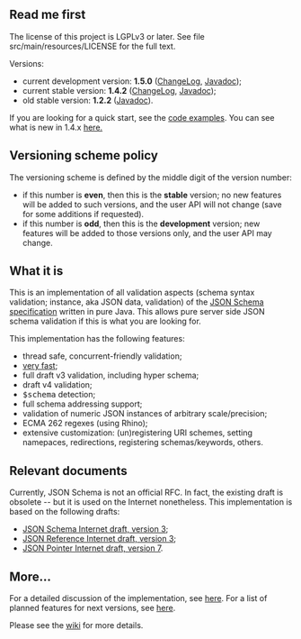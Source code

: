 <h2>Read me first</h2>

<p>The license of this project is LGPLv3 or later. See file src/main/resources/LICENSE for the full
text.</p>

<p>Versions:</p>

<ul>
    <li>current development version: <b>1.5.0</b> (<a
    href="https://github.com/fge/json-schema-validator/wiki/ChangeLog.devel">ChangeLog</a>, <a
    href="http://fge.github.com/json-schema-validator/devel/index.html">Javadoc</a>);</li>
    <li>current stable version: <b>1.4.2</b> (<a
    href="https://github.com/fge/json-schema-validator/wiki/ChangeLog.stable">ChangeLog</a>, <a
    href="http://fge.github.com/json-schema-validator/stable/index.html">Javadoc</a>);</li>
    <li>old stable version: <b>1.2.2</b> (<a
    href="http://fge.github.com/json-schema-validator/old/index.html">Javadoc</a>).</li>
</ul>

<p>If you are looking for a quick start, see the <a
href="http://fge.github.com/json-schema-validator/stable/index.html?org/eel/kitchen/jsonschema/examples/package-summary.html">code
examples</a>. You can see what is new in 1.4.x <a
href="https://github.com/fge/json-schema-validator/wiki/What's-new">here.</a></p>

<h2>Versioning scheme policy</h2>

<p>The versioning scheme is defined by the middle digit of the version number:</p>

* if this number is <b>even</b>, then this is the <b>stable</b> version; no new features will be
  added to such versions, and the user API will not change (save for some additions if requested).
* if this number is <b>odd</b>, then this is the <b>development</b> version; new features will be
  added to those versions only, and the user API may change.

<h2>What it is</h2>

<p>This is an implementation of all validation aspects (schema syntax validation; instance, aka JSON
data, validation) of the <a href="https://github.com/json-schema/json-schema">JSON Schema
specification</a> written in pure Java. This allows pure server side JSON schema validation if this
is what you are looking for.<p>

<p>This implementation has the following features:</p>

* thread safe, concurrent-friendly validation;
* <a href="https://github.com/fge/json-schema-validator/wiki/Performance">very
  fast</a>;
* full draft v3 validation, including hyper schema;
* draft v4 validation;
* <tt>$schema</tt> detection;
* full schema addressing support;
* validation of numeric JSON instances of arbitrary scale/precision;
* ECMA 262 regexes (using Rhino);
* extensive customization: (un)registering URI schemes, setting namepaces, redirections, registering
  schemas/keywords, others.

<h2>Relevant documents</h2>

<p>Currently, JSON Schema is not an official RFC. In fact, the existing draft is obsolete -- but it
is used on the Internet nonetheless. This implementation is based on the following drafts:</p>

* <a href="http://tools.ietf.org/html/draft-zyp-json-schema-03">JSON Schema Internet draft, version
  3</a>;
* <a href="http://tools.ietf.org/html/draft-pbryan-zyp-json-ref-03">JSON Reference Internet draft,
  version 3</a>;
* <a href="http://tools.ietf.org/html/draft-ietf-appsawg-json-pointer-07">JSON Pointer Internet
  draft, version 7</a>.

<h2>More...</h2>

<p>For a detailed discussion of the implementation, see <a
href="https://github.com/fge/json-schema-validator/wiki/Status">here</a>. For a list of planned
features for next versions, see <a
href="https://github.com/fge/json-schema-validator/wiki/Roadmap">here</a>.

Please see the <a href="https://github.com/fge/json-schema-validator/wiki/">wiki</a> for more
details.

